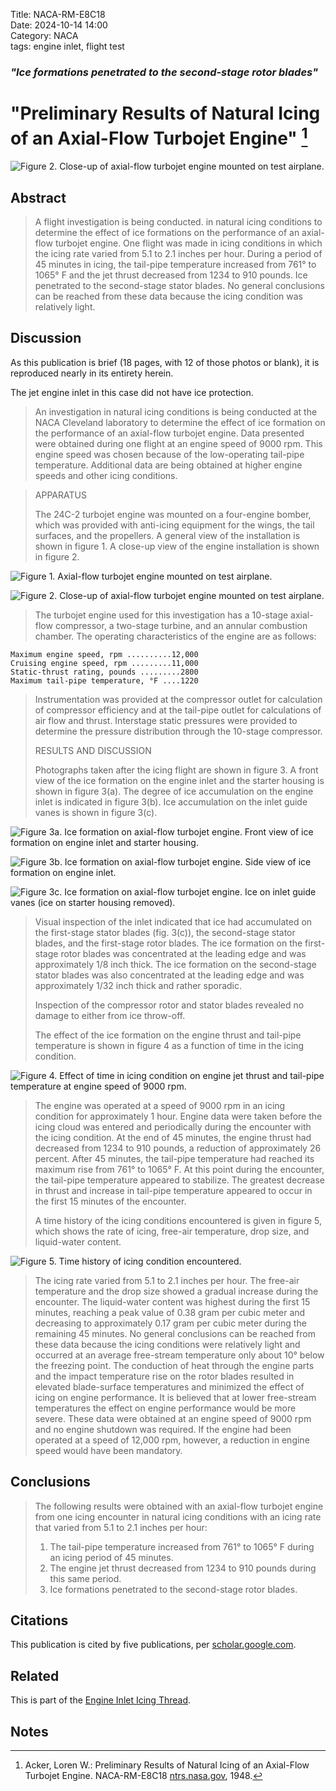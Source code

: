 Title: NACA-RM-E8C18     
Date: 2024-10-14 14:00  
Category: NACA  
tags: engine inlet, flight test   

### _"Ice formations penetrated to the second-stage rotor blades"_  

# "Preliminary Results of Natural Icing of an Axial-Flow Turbojet Engine" [^1]  

![Figure 2. Close-up of axial-flow turbojet engine mounted on test airplane.](/images%2FNACA-RM-E8C18%2FFigure%202.png)  

## Abstract  

>A flight investigation is being conducted. in natural icing conditions 
to determine the effect of ice formations on the performance
of an axial-flow turbojet engine. One flight was made in icing conditions 
in which the icing rate varied from 5.1 to 2.1 inches per hour.
During a period of 45 minutes in icing, the tail-pipe temperature
increased from 761° to 1065° F and the jet thrust decreased from 1234
to 910 pounds. Ice penetrated to the second-stage stator blades.
No general conclusions can be reached from these data because
the icing condition was relatively light.  

## Discussion  

As this publication is brief (18 pages, with 12 of those photos or blank), 
it is reproduced nearly in its entirety herein.  

The jet engine inlet in this case did not have ice protection.  

>An investigation in natural icing conditions is being conducted 
at the NACA Cleveland laboratory to determine the effect of
ice formation on the performance of an axial-flow turbojet engine.
Data presented were obtained during one flight at an engine speed
of 9000 rpm. This engine speed was chosen because of the low-operating 
tail-pipe temperature. Additional data are being obtained
at higher engine speeds and other icing conditions.  

>APPARATUS  
> 
>The 24C-2 turbojet engine was mounted on a four-engine bomber,
which was provided with anti-icing equipment for the wings, the tail
surfaces, and the propellers. A general view of the installation is
shown in figure 1. A close-up view of the engine installation is
shown in figure 2. 

![Figure 1. Axial-flow turbojet engine mounted on test airplane.](/images%2FNACA-RM-E8C18%2FFigure%201.png)  

![Figure 2. Close-up of axial-flow turbojet engine mounted on test airplane.](/images%2FNACA-RM-E8C18%2FFigure%202.png)  
 
>The turbojet engine used for this investigation
has a 10-stage axial-flow compressor, a two-stage turbine, and an
annular combustion chamber. The operating characteristics of the
engine are as follows:  

```text
Maximum engine speed, rpm ..........12,000
Cruising engine speed, rpm .........11,000
Static-thrust rating, pounds .........2800
Maximum tail-pipe temperature, °F ....1220
```

>Instrumentation was provided at the compressor outlet for calculation 
of compressor efficiency and at the tail-pipe outlet for
calculations of air flow and thrust. Interstage static pressures
were provided to determine the pressure distribution through the
10-stage compressor.  
> 
>RESULTS AND DISCUSSION  
> 
>Photographs taken after the icing flight are shown in figure 3.
A front view of the ice formation on the engine inlet and the starter
housing is shown in figure 3(a). The degree of ice accumulation on
the engine inlet is indicated in figure 3(b). Ice accumulation on
the inlet guide vanes is shown in figure 3(c). 

![Figure 3a. Ice formation on axial-flow turbojet engine. Front view of ice formation on engine inlet and starter housing.](/images%2FNACA-RM-E8C18%2FFigure%203a.png)  

![Figure 3b. Ice formation on axial-flow turbojet engine. Side view of ice formation on engine inlet.](/images%2FNACA-RM-E8C18%2FFigure%203b.png)  

![Figure 3c. Ice formation on axial-flow turbojet engine. Ice on inlet guide vanes (ice on starter housing removed).](/images%2FNACA-RM-E8C18%2FFigure%203c.png)  

>Visual inspection
of the inlet indicated that ice had accumulated on the first-stage
stator blades (fig. 3(c)), the second-stage stator blades, and the
first-stage rotor blades. The ice formation on the first-stage
rotor blades was concentrated at the leading edge and was approximately 
1/8 inch thick. The ice formation on the second-stage stator
blades was also concentrated at the leading edge and was approximately 
1/32 inch thick and rather sporadic.  
> 
>Inspection of the compressor rotor and stator blades revealed
no damage to either from ice throw-off.  
> 
> The effect of the ice formation on the engine thrust and tail-pipe 
temperature is shown in figure 4 as a function of time in the
icing condition. 

![Figure 4. Effect of time in icing condition on engine jet
thrust and tail-pipe temperature at engine speed of 9000 rpm.](/images%2FNACA-RM-E8C18%2FFigure%204.png)  

>The engine was operated at a speed of 9000 rpm in
an icing condition for approximately 1 hour. Engine data were
taken before the icing cloud was entered and periodically during
the encounter with the icing condition. At the end of 45 minutes,
the engine thrust had decreased from 1234 to 910 pounds, a reduction
of approximately 26 percent. After 45 minutes, the tail-pipe temperature 
had reached its maximum rise from 761° to 1065° F. At
this point during the encounter, the tail-pipe temperature appeared
to stabilize. The greatest decrease in thrust and increase in
tail-pipe temperature appeared to occur in the first 15 minutes
of the encounter.  
> 
>A time history of the icing conditions encountered is given in
figure 5, which shows the rate of icing, free-air temperature, drop
size, and liquid-water content.  

![Figure 5. Time history of icing condition encountered.](/images%2FNACA-RM-E8C18%2FFigure%205.png)  

>The icing rate varied from 5.1 to
2.1 inches per hour. The free-air temperature and the drop size
showed a gradual increase during the encounter. The liquid-water
content was highest during the first 15 minutes, reaching a peak
value of 0.38 gram per cubic meter and decreasing to approximately
0.17 gram per cubic meter during the remaining 45 minutes.
No general conclusions can be reached from these data because
the icing conditions were relatively light and occurred at an
average free-stream temperature only about 10° below the freezing
point. The conduction of heat through the engine parts and the
impact temperature rise on the rotor blades resulted in elevated
blade-surface temperatures and minimized the effect of icing on
engine performance. It is believed that at lower free-stream temperatures 
the effect on engine performance would be more severe.
These data were obtained at an engine speed of 9000 rpm and no
engine shutdown was required. If the engine had been operated at
a speed of 12,000 rpm, however, a reduction in engine speed would
have been mandatory.  

## Conclusions  

>The following results were obtained with an axial-flow turbojet 
engine from one icing encounter in natural icing conditions
with an icing rate that varied from 5.1 to 2.1 inches per hour:  
>1. The tail-pipe temperature increased from 761° to 1065° F
during an icing period of 45 minutes.  
>2. The engine jet thrust decreased from 1234 to 910 pounds
during this same period.  
>3. Ice formations penetrated to the second-stage rotor blades.  

## Citations  

This publication is cited by five publications, per [scholar.google.com](https://scholar.google.com/scholar?hl=en&as_sdt=5%2C48&sciodt=0%2C48&cites=693079547255783446&scipsc=&q=Preliminary+Results+of+Natural+Icing+of+an+Axial-Flow+Turbojet+Engine&btnG=).  

## Related  

This is part of the [Engine Inlet Icing Thread]({filename}Engine%20Inlet%20Icing.md).  

## Notes  

[^1]: Acker, Loren W.: Preliminary Results of Natural Icing of an Axial-Flow Turbojet Engine. NACA-RM-E8C18 [ntrs.nasa.gov](https://ntrs.nasa.gov/citations/19930086190), 1948.  
